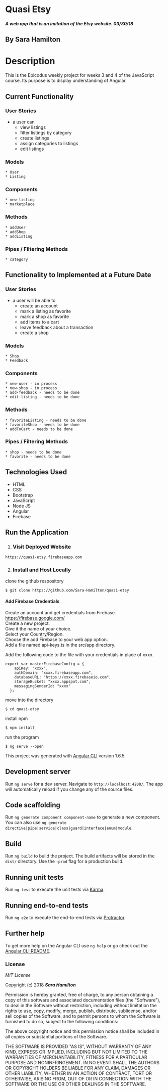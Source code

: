 # Quasi Etsy

##### A web app that is an imitation of the Etsy website.  03/30/18

## By Sara Hamilton

# Description
This is the Epicodus weekly project for weeks 3 and 4 of the JavaScript course.  Its purpose is to display understanding of Angular.  

## Current Functionality
  ### User Stories
  * a user can
    * view listings
    * filter listings by category
    * create listings
    * assign categories to listings
    * edit listings

  ### Models
    * User
    * Listing

  ### Components
    * new-listing
    * marketplace 

  ### Methods
    * addUser
    * addShop
    * addListing

  ### Pipes / Filtering Methods
    * category

## Functionality to Implemented at a Future Date
  ### User Stories
  * a user will be able to
    * create an account
    * mark a listing as favorite
    * mark a shop as favorite
    * add items to a cart
    * leave feedback about a transaction
    * create a shop

  ### Models
    * Shop
    * Feedback

  ### Components
    * new-user - in process
    * new-shop - in process
    * add-feedback - needs to be done
    * edit-listing - needs to be done

  ### Methods
    * favoriteListing - needs to be done
    * favoriteShop - needs to be done
    * addToCart - needs to be done

  ### Pipes / Filtering Methods
    * shop - needs to be done
    * favorite - needs to be done


## Technologies Used
* HTML
* CSS
* Bootstrap
* JavaScript
* Node JS
* Angular
* Firebase

## Run the Application  

1. ### Visit Deployed Website
```
https://quasi-etsy.firebaseapp.com  
```

2. ### Install and Host Locally

  clone the github respository
  ```
  $ git clone https://github.com/Sara-Hamilton/quasi-etsy
  ```
  #### Add Firebase Credentials
  Create an account and get credentials from Firebase. https://firebase.google.com/   
  Create a new project.  
  Give it the name of your choice.  
  Select your Country/Region.  
  Choose the add Firebase to your web app option.  
  Add a file named api-keys.ts in the src/app directory.  

  Add the following code to the file with your credentials in place of xxxx.
  ```
  export var masterFirebaseConfig = {
      apiKey: "xxxx",
      authDomain: "xxxx.firebaseapp.com",
      databaseURL: "https://xxxx.firebaseio.com",
      storageBucket: "xxxx.appspot.com",
      messagingSenderId: "xxxx"
    };
  ```
  move into the directory
  ```
  $ cd quasi-etsy
  ```
  install npm
  ```
  $ npm install
  ```
  run the program
  ```
  $ ng serve --open
  ```

This project was generated with [Angular CLI](https://github.com/angular/angular-cli) version 1.6.5.

## Development server

Run `ng serve` for a dev server. Navigate to `http://localhost:4200/`. The app will automatically reload if you change any of the source files.

## Code scaffolding

Run `ng generate component component-name` to generate a new component. You can also use `ng generate directive|pipe|service|class|guard|interface|enum|module`.

## Build

Run `ng build` to build the project. The build artifacts will be stored in the `dist/` directory. Use the `-prod` flag for a production build.

## Running unit tests

Run `ng test` to execute the unit tests via [Karma](https://karma-runner.github.io).

## Running end-to-end tests

Run `ng e2e` to execute the end-to-end tests via [Protractor](http://www.protractortest.org/).

## Further help

To get more help on the Angular CLI use `ng help` or go check out the [Angular CLI README](https://github.com/angular/angular-cli/blob/master/README.md).

### License

*MIT License*

Copyright (c) 2018 **_Sara Hamilton_**

Permission is hereby granted, free of charge, to any person obtaining a copy
of this software and associated documentation files (the "Software"), to deal
in the Software without restriction, including without limitation the rights
to use, copy, modify, merge, publish, distribute, sublicense, and/or sell
copies of the Software, and to permit persons to whom the Software is
furnished to do so, subject to the following conditions:

The above copyright notice and this permission notice shall be included in all
copies or substantial portions of the Software.

THE SOFTWARE IS PROVIDED "AS IS", WITHOUT WARRANTY OF ANY KIND, EXPRESS OR
IMPLIED, INCLUDING BUT NOT LIMITED TO THE WARRANTIES OF MERCHANTABILITY,
FITNESS FOR A PARTICULAR PURPOSE AND NONINFRINGEMENT. IN NO EVENT SHALL THE
AUTHORS OR COPYRIGHT HOLDERS BE LIABLE FOR ANY CLAIM, DAMAGES OR OTHER
LIABILITY, WHETHER IN AN ACTION OF CONTRACT, TORT OR OTHERWISE, ARISING FROM,
OUT OF OR IN CONNECTION WITH THE SOFTWARE OR THE USE OR OTHER DEALINGS IN THE
SOFTWARE.
